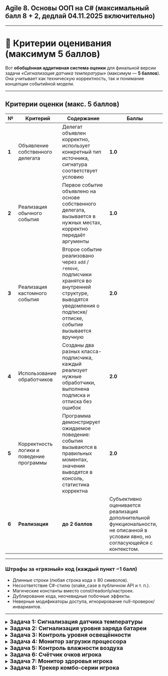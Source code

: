 ## Agile 8. Основы ООП на С# (максимальный балл 8 + 2, дедлай 04.11.2025 включительно)

---

# 💯 Критерии оценивания (максимум 5 баллов)

Вот **обобщённая аддитивная система оценки** для финальной версии задачи *«Сигнализация датчика температуры»* (максимум — **5 баллов**).
Она учитывает как техническую корректность, так и понимание концепции событийной модели.

---

## Критерии оценки (макс. 5 баллов)

| №     | Критерий                                  | Содержание                                                                                                                                                                           | Баллы   |
| ----- | ----------------------------------------- | ------------------------------------------------------------------------------------------------------------------------------------------------------------------------------------ | ------- |
| **1** | Объявление собственного делегата          | Делегат объявлен корректно, использует конкретный тип источника, сигнатура соответствует условию                                       | **1.0** |
| **2** | Реализация обычного события               | Первое событие объявлено на основе собственного делегата, вызывается в нужных местах, корректно передаёт аргументы                                                     | **1.0** |
| **3** | Реализация кастомного события             | Второе событие реализовано через `add` / `remove`, подписчики хранятся во внутренней структуре, выводятся уведомления о подписке/отписке, событие вызывается вручную | **2.0** |
| **4** | Использование обработчиков                | Созданы два разных класса-подписчика, каждый реализует нужные обработчики, выполнена подписка и отписка без ошибок                           | **2.0** |
| **5** | Корректность логики и поведение программы | Программа демонстрирует ожидаемое поведение: события вызываются в правильных моментах, значения выводятся в консоль, статистика корректна                                            | **2.0** |
| **6** | **Реализация**                                   | **до 2 баллов** | Субъективно оценивается реализация дополнительной функциональности, не описанной в условии явно, но согласующейся с контекстом. |

---

### Штрафы за «грязный» код (каждый пункт −1 балл)

* Длинные строки (любая строка кода ≥ 80 символов).
* Несоответствие C#-стилю (snake_case в публичном API и т. п.).
* Магические константы вместо const/readonly/настроек.
* Дублирование кода, неочевидные побочные эффекты.
* Неверные модификаторы доступа, игнорирование null-проверок/инвариантов.

---

<details>
<summary><strong style="font-size: 18;">Задача 1: Сигнализация датчика температуры</strong></summary>

Создайте консольное приложение, моделирующее работу **датчика температуры**, который реагирует на изменения и превышение критического порога.

---

### Цель

Проверить умение:

1. Объявлять собственные делегаты с конкретным типом источника.
2. Создавать и вызывать обычные события.
3. Реализовывать кастомные события через `add` / `remove`.
4. Подписывать и отписывать разные обработчики.
5. Корректно вызывать события в нужный момент.

---

### Описание логики

Программа должна моделировать датчик температуры, который периодически обновляет показания и уведомляет подписчиков:

1. **Обычное событие** `TemperatureChanged` — вызывается при каждом новом измерении.

   * Использует **собственный делегат** `TemperatureEventHandler`, принимающий:

     * экземпляр датчика `TemperatureSensor sender`;
     * текущее значение температуры `int value`.
   * Событие объявляется в виде

     ```csharp
     public event TemperatureEventHandler? TemperatureChanged;
     ```

2. **Кастомное событие** `CriticalLevelReached` — возникает, если температура превышает 100 °C.

   * Реализуется вручную через `add` и `remove`.
   * Тип делегата `EventHandler<int>`.
   * Подписчики хранятся во внутреннем экземпляре делегата.
   * При добавлении или удалении подписчика в консоль выводится сообщение (“подписчик добавлен / удалён”).
   * При превышении порога вызываются все зарегистрированные обработчики.

---

### Требования к классам

**1. Класс `TemperatureSensor`**

* Объявляет собственный делегат:

  ```csharp
  public delegate void TemperatureEventHandler(TemperatureSensor sender, int value);
  ```
* Содержит два события:

  * `TemperatureChanged` — обычное событие, использующее этот делегат.
  * `CriticalLevelReached` — кастомное событие с тем же делегатом.
* Имеет метод `Start()`, который:

  * генерирует несколько случайных значений (например, 5–10) в диапазоне от 80 до 120;
  * вызывает `TemperatureChanged` при каждом новом значении;
  * вызывает `CriticalLevelReached`, если температура превышает 100.

**2. Класс `ConsoleAlarm`**

* Подписывается на оба события.
* При каждом изменении температуры выводит значение в консоль.
* При превышении 100 °C выводит предупреждение (“внимание, перегрев”).

**3. Класс `StatisticsCollector`**

* Подписывается только на событие `TemperatureChanged`.
* Подсчитывает, сколько раз температура превышала 90 °C.
* После завершения работы (метод `Report()`) выводит в консоль статистику.

---

### Поведение программы

1. Программа создаёт экземпляр `TemperatureSensor`.
2. Создаёт два подписчика: `ConsoleAlarm` и `StatisticsCollector`.
3. Подписывает их обработчики на соответствующие события.
4. Запускает датчик методом `Start()`.
5. После генерации всех значений отписывает один из обработчиков (например, `ConsoleAlarm` от события `CriticalLevelReached`).
6. Вызывает у статистического сборщика метод `Report()`.

---

### Ожидаемый результат

При запуске программа должна:

* выводить текущие значения температуры;
* выдавать предупреждения при превышении 100 °C;
* в конце показывать статистику по числу температур выше 90 °C.

</details>


<details>
<summary><strong style="font-size: 18;">Задача 2: Сигнализация уровня заряда батареи</strong></summary>

Создайте консольное приложение, моделирующее работу **монитора батареи**, который реагирует на изменения уровня заряда и достижение критически низкого порога.

---

### Цель

Проверить умение:

1. Объявлять собственные делегаты с конкретным типом источника.
2. Создавать и вызывать обычные события.
3. Реализовывать кастомные события через `add` / `remove`.
4. Подписывать и отписывать разные обработчики.
5. Корректно вызывать события в нужный момент.

---

### Описание логики

Программа должна моделировать монитор батареи, который периодически обновляет уровень заряда и уведомляет подписчиков:

1. **Обычное событие** `LevelChanged` — вызывается при каждом новом измерении уровня заряда (в процентах).

   * Использует **собственный делегат** `BatteryEventHandler`, принимающий:

     * экземпляр монитора `BatteryMonitor sender`;
     * текущее значение уровня `int level`.
   * Событие объявляется в виде

     ```csharp
     public event BatteryEventHandler? LevelChanged;
     ```

2. **Кастомное событие** `CriticalLowReached` — возникает, если уровень заряда опускается ниже 15%.

   * Реализуется вручную через `add` и `remove`.
   * Тип делегата `EventHandler<int>`.
   * Подписчики хранятся во внутреннем экземпляре делегата (один комбинированный делегат).
   * При добавлении или удалении подписчика в консоль выводится сообщение (“подписчик добавлен / удалён”).
   * При срабатывании порога вызываются все зарегистрированные обработчики.

---

### Требования к классам

**1. Класс `BatteryMonitor`**

* Объявляет собственный делегат:

  ```csharp
  public delegate void BatteryEventHandler(BatteryMonitor sender, int level);
  ```
* Содержит два события:

  * `LevelChanged` — обычное событие, использующее этот делегат.
  * `CriticalLowReached` — кастомное событие с типом `EventHandler<int>`, реализованное через `add`/`remove` и внутренний делегат.
* Имеет метод `Start()`, который:

  * генерирует несколько последовательных значений уровня заряда (например, 8–12 значений) в диапазоне от 100 до 5, имитируя постепенную разрядку с небольшими случайными шагами;
  * вызывает `LevelChanged` при каждом новом значении;
  * вызывает `CriticalLowReached`, если уровень заряда стал ниже 15%.

**2. Класс `ConsoleHud`**

* Подписывается на оба события.
* При каждом изменении уровня выводит строку вида: “Уровень: 67%”.
* При достижении критического уровня выводит предупреждение: “Низкий заряд: 14% — включите энергосбережение”.

**3. Класс `LowLevelStats`**

* Подписывается только на событие `LevelChanged`.
* Подсчитывает, сколько раз уровень оказывался ниже 30%.
* После завершения работы (метод `Report()`) выводит в консоль статистику: например, “Ниже 30% было 4 раза”.

---

### Поведение программы

1. Программа создаёт экземпляр `BatteryMonitor`.
2. Создаёт двух подписчиков: `ConsoleHud` и `LowLevelStats`.
3. Подписывает их обработчики на соответствующие события.
4. Запускает монитор методом `Start()`.
5. После генерации всех значений отписывает один из обработчиков (например, `ConsoleHud` от события `CriticalLowReached`).
6. Вызывает у статистического сборщика метод `Report()`.

---

### Ожидаемый результат

При запуске программа должна:

* выводить текущий уровень заряда после каждого обновления;
* выдавать предупреждение при достижении уровня ниже 15%;
* в конце показывать статистику по числу уровней ниже 30%.

</details>

<details>
<summary><strong style="font-size: 18;">Задача 3: Контроль уровня освещённости</strong></summary>

Создайте консольное приложение, моделирующее работу **сенсора освещённости**, который реагирует на изменения уровня освещённости (в люксах) и на достижение слишком яркого света.

---

### Цель

Проверить умение:

1. Объявлять собственные делегаты с конкретным типом источника.
2. Создавать и вызывать обычные события.
3. Реализовывать кастомные события через `add` / `remove`.
4. Подписывать и отписывать разные обработчики.
5. Корректно вызывать события в нужный момент.

---

### Описание логики

Приложение периодически обновляет уровень освещённости и уведомляет подписчиков:

1. **Обычное событие** `LightLevelChanged` — вызывается при каждом новом измерении.

   * Использует **собственный делегат** `LightEventHandler`, принимающий:

     * экземпляр сенсора `LightSensor sender`;
     * текущее значение освещённости `int lux`.
   * Событие объявляется в виде:

     ```csharp
     public event LightEventHandler? LightLevelChanged;
     ```

2. **Кастомное событие** `BlindingLightReached` — возникает, если освещённость ≥ 800 люкс.

   * Реализуется вручную через `add` и `remove`.
   * Тип делегата `EventHandler<int>`.
   * Подписчики хранятся во внутреннем экземпляре делегата (одна переменная-делегат).
   * При добавлении или удалении подписчика в консоль выводится сообщение (“подписчик добавлен / удалён”).
   * При срабатывании порога вызываются все зарегистрированные обработчики.

---

### Требования к классам

**1. Класс `LightSensor`**

* Объявляет собственный делегат:

  ```csharp
  public delegate void LightEventHandler(LightSensor sender, int lux);
  ```
* Содержит два события:

  * `LightLevelChanged` — обычное событие, использующее этот делегат.
  * `BlindingLightReached` — кастомное событие с типом `EventHandler<int>`, реализованное через `add`/`remove` и внутренний делегат.
* Имеет метод `Start()`, который:

  * генерирует 8–12 последовательных значений освещённости в диапазоне 50–1000 люкс (произвольно);
  * вызывает `LightLevelChanged` при каждом новом значении;
  * вызывает `BlindingLightReached`, если значение ≥ 800.

**2. Класс `ConsoleDisplay`**

* Подписывается на оба события.
* При каждом изменении выводит строку вида: “Освещённость: 420 лк”.
* При достижении порога яркости выводит предупреждение: “Слишком ярко: 820 лк — прищурьтесь или снизьте яркость”.

**3. Класс `ComfortAdvisor`**

* Подписывается только на `LightLevelChanged`.
* Подсчитывает, сколько раз освещённость была ниже 200 лк (условно “темновато”).
* Имеет метод `Report()`, который после работы сенсора выводит в консоль статистику: например, “Низкая освещённость (<200 лк) встречалась 3 раза”.

---

### Поведение программы

1. Программа создаёт экземпляр `LightSensor`.
2. Создаёт двух подписчиков: `ConsoleDisplay` и `ComfortAdvisor`.
3. Подписывает их обработчики на соответствующие события.
4. Запускает сенсор методом `Start()`.
5. После генерации всех значений отписывает один из обработчиков (например, `ConsoleDisplay` от события `BlindingLightReached`).
6. Вызывает у `ComfortAdvisor` метод `Report()`.

---

### Ожидаемый результат

При запуске программа должна:

* выводить текущую освещённость после каждого обновления;
* выдавать предупреждение при достижении яркости ≥ 800 лк;
* в конце показывать статистику по числу значений ниже 200 лк.

</details>

<details>
<summary><strong style="font-size: 18;">Задача 4: Монитор загрузки процессора</strong></summary>

Создайте консольное приложение, моделирующее работу **монитора CPU**, который реагирует на изменения загрузки (в процентах) и на достижение критического порога.

---

### Цель

Проверить умение:

1. Объявлять собственные делегаты с конкретным типом источника.
2. Создавать и вызывать обычные события.
3. Реализовывать кастомные события через `add` / `remove`.
4. Подписывать и отписывать разные обработчики.
5. Корректно вызывать события в нужный момент.

---

### Описание логики

Программа должна моделировать мониторинг загрузки процессора, периодически обновляя значение и уведомляя подписчиков:

1. **Обычное событие** `LoadChanged` — вызывается при каждом новом измерении загрузки CPU.

   * Использует **собственный делегат** `CpuEventHandler`, принимающий:

     * экземпляр монитора `CpuMonitor sender`;
     * текущее значение загрузки `int percent`.
   * Событие объявляется в виде:

     ```csharp
     public event CpuEventHandler? LoadChanged;
     ```

2. **Кастомное событие** `OverloadReached` — возникает, если загрузка ≥ 85%.

   * Реализуется вручную через `add` и `remove`.
   * Тип делегата `EventHandler<int>`.
   * Подписчики хранятся во внутреннем экземпляре делегата (одна переменная-делегат).
   * При добавлении или удалении подписчика в консоль выводится сообщение (“подписчик добавлен / удалён”).
   * При срабатывании порога вызываются все зарегистрированные обработчики.

---

### Требования к классам

**1. Класс `CpuMonitor`**

* Объявляет собственный делегат:

  ```csharp
  public delegate void CpuEventHandler(CpuMonitor sender, int percent);
  ```
* Содержит два события:

  * `LoadChanged` — обычное событие, использующее этот делегат.
  * `OverloadReached` — кастомное событие с типом `EventHandler<int>`, реализованное через `add`/`remove` и внутренний делегат.
* Имеет метод `Start()`, который:

  * генерирует 10–14 последовательных значений загрузки от 15% до 100% (произвольно, с колебаниями вверх/вниз);
  * вызывает `LoadChanged` при каждом новом значении;
  * вызывает `OverloadReached`, если значение ≥ 85%.

**2. Класс `ConsoleDashboard`**

* Подписывается на оба события.
* При каждом изменении выводит строку вида: “CPU: 62%”.
* При перегрузке выводит предупреждение: “Перегрузка CPU: 91% — сократите нагрузку”.

**3. Класс `OverloadStats`**

* Подписывается только на `LoadChanged`.
* Подсчитывает, сколько раз загрузка была ≥ 70%.
* После завершения работы (метод `Report()`) выводит в консоль статистику, например: “Загрузка ≥ 70% встречалась 5 раз”.

---

### Поведение программы

1. Программа создаёт экземпляр `CpuMonitor`.
2. Создаёт двух подписчиков: `ConsoleDashboard` и `OverloadStats`.
3. Подписывает их обработчики на соответствующие события.
4. Запускает монитор методом `Start()`.
5. После генерации всех значений отписывает один из обработчиков (например, `ConsoleDashboard` от события `OverloadReached`).
6. Вызывает у статистического сборщика метод `Report()`.

---

### Ожидаемый результат

При запуске программа должна:

* выводить текущую загрузку CPU после каждого обновления;
* выдавать предупреждение при достижении уровня ≥ 85%;
* в конце показывать статистику по числу значений ≥ 70%.


</details>

<details>
<summary><strong style="font-size: 18;">Задача 5: Контроль влажности воздуха</strong></summary>

Создайте консольное приложение, моделирующее работу **гигрометра**, который реагирует на изменения влажности (в процентах) и на достижение критически высокой влажности.

---

### Цель

Проверить умение:

1. Объявлять собственные делегаты с конкретным типом источника.
2. Создавать и вызывать обычные события.
3. Реализовывать кастомные события через `add` / `remove`.
4. Подписывать и отписывать разные обработчики.
5. Корректно вызывать события в нужный момент.

---

### Описание логики

Программа должна моделировать гигрометр, который периодически обновляет влажность и уведомляет подписчиков:

1. **Обычное событие** `HumidityChanged` — вызывается при каждом новом измерении влажности.

   * Использует **собственный делегат** `HumidityEventHandler`, принимающий:

     * экземпляр датчика `HumiditySensor sender`;
     * текущее значение влажности `int percent`.
   * Событие объявляется в виде

     ```csharp
     public event HumidityEventHandler? HumidityChanged;
     ```

2. **Кастомное событие** `MoldRiskReached` — возникает, если влажность достигает или превышает 80%.

   * Реализуется вручную через `add` и `remove`.
   * Тип делегата `EventHandler<int>`.
   * Подписчики хранятся во внутреннем экземпляре делегата (одна переменная-делегат).
   * При добавлении или удалении подписчика в консоль выводится сообщение (“подписчик добавлен / удалён”).
   * При превышении порога вызываются все зарегистрированные обработчики.

---

### Требования к классам

**1. Класс `HumiditySensor`**

* Объявляет собственный делегат:

  ```csharp
  public delegate void HumidityEventHandler(HumiditySensor sender, int percent);
  ```
* Содержит два события:

  * `HumidityChanged` — обычное событие, использующее этот делегат.
  * `MoldRiskReached` — кастомное событие с типом `EventHandler<int>`, реализованное через `add`/`remove` и внутренний делегат.
* Имеет метод `Start()`, который:

  * генерирует 8–12 последовательных значений влажности в диапазоне 20–95% (произвольно, с колебаниями);
  * вызывает `HumidityChanged` при каждом новом значении;
  * вызывает `MoldRiskReached`, если значение ≥ 80%.

**2. Класс `ConsolePanel`**

* Подписывается на оба события.
* При каждом изменении выводит строку вида: “Влажность: 57%”.
* При риске плесени выводит предупреждение: “Высокая влажность: 82% — проветрите помещение”.

**3. Класс `ComfortStats`**

* Подписывается только на событие `HumidityChanged`.
* Подсчитывает, сколько раз влажность была ниже 30% (слишком сухо).
* После завершения работы (метод `Report()`) выводит в консоль статистику: например, “Слишком сухо (<30%) было 3 раза”.

---

### Поведение программы

1. Программа создаёт экземпляр `HumiditySensor`.
2. Создаёт двух подписчиков: `ConsolePanel` и `ComfortStats`.
3. Подписывает их обработчики на соответствующие события.
4. Запускает датчик методом `Start()`.
5. После генерации всех значений отписывает один из обработчиков (например, `ConsolePanel` от события `MoldRiskReached`).
6. Вызывает у статистического сборщика метод `Report()`.

---

### Ожидаемый результат

При запуске программа должна:

* выводить текущую влажность после каждого обновления;
* выдавать предупреждение при достижении уровня ≥ 80%;
* в конце показывать статистику по числу значений ниже 30%.

</details>

<details>
<summary><strong style="font-size: 18;">Задача 6: Счётчик очков игрока</strong></summary>

Создайте консольное приложение, моделирующее работу **счётчика очков игрока**, который реагирует на изменение суммарного счёта и достижение «рубежей» (милстоуны).

---

### Цель

Проверить умение:

1. Объявлять собственные делегаты с конкретным типом источника.
2. Создавать и вызывать обычные события.
3. Реализовывать кастомные события через `add` / `remove`.
4. Подписывать и отписывать разные обработчики.
5. Корректно вызывать события в нужный момент.

---

### Описание логики

Приложение моделирует набор очков игроком серией «подборов» (случайных прибавок к счёту) и уведомляет подписчиков:

1. **Обычное событие** `ScoreChanged` — вызывается при каждом изменении суммарного счёта.

   * Использует **собственный делегат** `ScoreEventHandler`, принимающий:

     * экземпляр счётчика `ScoreMonitor sender`;
     * текущее значение счёта `int score`.
   * Событие объявляется в виде:

     ```csharp
     public event ScoreEventHandler? ScoreChanged;
     ```

2. **Кастомное событие** `MilestoneReached` — возникает при достижении очередной «сотни» очков (100, 200, 300 и т. д.).

   * Реализуется вручную через `add` и `remove`.
   * Тип делегата `EventHandler<int>`.
   * Подписчики хранятся во внутреннем экземпляре делегата (одна переменная-делегат).
   * При добавлении или удалении подписчика в консоль выводится сообщение (“подписчик добавлен / удалён”).
   * При срабатывании порога вызываются все зарегистрированные обработчики; в аргумент передаётся достигнутый рубеж (например, 200).

---

### Требования к классам

**1. Класс `ScoreMonitor`**

* Объявляет собственный делегат:

  ```csharp
  public delegate void ScoreEventHandler(ScoreMonitor sender, int score);
  ```
* Содержит два события:

  * `ScoreChanged` — обычное событие, использующее этот делегат.
  * `MilestoneReached` — кастомное событие с типом `EventHandler<int>`, реализованное через `add`/`remove` и внутренний делегат.
* Имеет метод `Start()`, который:

  * генерирует 10–14 последовательных «подборов очков» (каждый раз прибавка в диапазоне 5–50);
  * обновляет суммарный счёт и вызывает `ScoreChanged` после каждого подбора;
  * определяет, пересёк ли счёт новую «сотню» (например, было 95, стало 120 — значит достигнут рубеж 100) и вызывает `MilestoneReached` для каждого пересечённого рубежа.

**2. Класс `ConsoleAnnouncer`**

* Подписывается на оба события.
* При каждом изменении счёта выводит строку: “Счёт: 235”.
* При достижении рубежа выводит сообщение: “Достигнут рубеж: 300”.

**3. Класс `ComboStats`**

* Подписывается только на событие `ScoreChanged`.
* Отслеживает «крупные подборы» — считает, сколько раз разовая прибавка была не менее 30 очков.
* После завершения работы (метод `Report()`) выводит в консоль статистику: например, “Крупных подборов (≥30) было 4”.

---

### Поведение программы

1. Программа создаёт экземпляр `ScoreMonitor`.
2. Создаёт двух подписчиков: `ConsoleAnnouncer` и `ComboStats`.
3. Подписывает их обработчики на соответствующие события.
4. Запускает монитор методом `Start()`.
5. После генерации всех значений отписывает один из обработчиков (например, `ConsoleAnnouncer` от события `MilestoneReached`).
6. Вызывает у `ComboStats` метод `Report()`.

---

### Ожидаемый результат

При запуске программа должна:

* выводить текущий счёт после каждого обновления;
* сообщать о достижении рубежей 100/200/300/...;
* в конце показывать статистику по числу «крупных подборов» (прибавок ≥30).

</details>

<details>
<summary><strong style="font-size: 18;">Задача 7: Монитор здоровья игрока</strong></summary>

Создайте консольное приложение, моделирующее работу **монитора здоровья игрока**, который реагирует на изменение очков здоровья (HP) и на достижение критически низкого уровня или смерти.

---

### Цель

Проверить умение:

1. Объявлять собственные делегаты с конкретным типом источника.
2. Создавать и вызывать обычные события.
3. Реализовывать кастомные события через `add` / `remove`.
4. Подписывать и отписывать разные обработчики.
5. Корректно вызывать события в нужный момент.

---

### Описание логики

Приложение моделирует серию игровых событий (получение урона и лечение), обновляющих HP, и уведомляет подписчиков:

1. **Обычное событие** `HealthChanged` — вызывается при каждом изменении здоровья.

   * Использует **собственный делегат** `HealthEventHandler`, принимающий:

     * экземпляр монитора `HealthMonitor sender`;
     * текущее значение здоровья `int hp`.
   * Событие объявляется в виде:

     ```csharp
     public event HealthEventHandler? HealthChanged;
     ```

2. **Кастомное событие** `CriticalStateReached` — возникает, если здоровье опускается ниже 20 HP, а также **событие смерти** `DeathOccurred`, если здоровье стало 0.

   * Реализуются вручную через `add` и `remove`.
   * Тип делегата у обоих кастомных событий — `EventHandler<int>` (в аргументах передаётся текущий HP).
   * Подписчики хранятся во внутреннем экземпляре делегата (одна переменная-делегат).
   * При добавлении или удалении подписчика в консоль выводится сообщение (“подписчик добавлен / удалён”).
   * При срабатывании порогов вызываются все зарегистрированные обработчики соответствующего события.

---

### Требования к классам

**1. Класс `HealthMonitor`**

* Объявляет собственный делегат:

  ```csharp
  public delegate void HealthEventHandler(HealthMonitor sender, int hp);
  ```
* Содержит три события:

  * `HealthChanged` — обычное событие, использующее этот делегат.
  * `CriticalStateReached` — кастомное событие с типом `EventHandler<int>`, реализованное через `add`/`remove` и внутренний делегат.
  * `DeathOccurred` — кастомное событие с типом `EventHandler<int>`, реализованное через `add`/`remove` и внутренний делегат.
* Имеет метод `Start()`, который:

  * задаёт стартовое здоровье, например 100 HP;
  * генерирует 10–14 игровых шагов: случайно чередует “получение урона” и “лечение” в разумных пределах (например, урон 5–30, лечение 3–20), не позволяя HP уходить ниже 0 и выше 100;
  * после каждого шага вызывает `HealthChanged`;
  * если после изменения HP стало меньше 20 и больше 0 — вызывает `CriticalStateReached`;
  * если HP стало равно 0 — вызывает `DeathOccurred` и прекращает дальнейшие шаги.

**2. Класс `ConsoleHUD`**

* Подписывается на все события.
* При каждом изменении здоровья выводит строку вида: “HP: 73”.
* При критическом состоянии выводит предупреждение: “Критический уровень HP: 17 — используйте зелье!”
* При смерти выводит сообщение: “Игрок пал. HP: 0”.

**3. Класс `SurvivalStats`**

* Подписывается только на событие `HealthChanged`.
* Подсчитывает, сколько раз значение HP попадало в диапазон 1..19 (критическая зона).
* Имеет метод `Report()`, который после завершения работы монитора выводит статистику: например, “Критических состояний (1..19 HP): 4”.

---

### Поведение программы

1. Программа создаёт экземпляр `HealthMonitor`.
2. Создаёт двух подписчиков: `ConsoleHUD` и `SurvivalStats`.
3. Подписывает их обработчики на соответствующие события.
4. Запускает монитор методом `Start()`.
5. После завершения (по естественному окончанию шагов или по смерти) отписывает один из обработчиков (например, `ConsoleHUD` от события `CriticalStateReached`).
6. Вызывает у `SurvivalStats` метод `Report()`.

---

### Ожидаемый результат

При запуске программа должна:

* выводить текущее здоровье после каждого изменения;
* выдавать предупреждение при попадании в критическую зону (<20 HP);
* сообщать о смерти при достижении 0 HP и прекращать симуляцию;
* в конце показывать статистику по числу состояний 1..19 HP.

</details>

<details>
<summary><strong style="font-size: 18;">Задача 8: Трекер комбо-серии игрока</strong></summary>

Создайте консольное приложение, моделирующее работу **тракера комбо-серии**, который реагирует на изменение текущей серии попаданий и на достижение значимых «рубежей» комбо.

---

### Цель

Проверить умение:

1. Объявлять собственные делегаты с конкретным типом источника.
2. Создавать и вызывать обычные события.
3. Реализовывать кастомные события через `add` / `remove`.
4. Подписывать и отписывать разные обработчики.
5. Корректно вызывать события в нужный момент.

---

### Описание логики

Приложение моделирует серию игровых шагов, на каждом из которых либо увеличивается комбо (успешное попадание), либо комбо сбрасывается (получен урон/промах):

1. **Обычное событие** `StreakChanged` — вызывается при каждом изменении длины комбо.

   * Использует **собственный делегат** `ComboEventHandler`, принимающий:

     * экземпляр трекера `ComboTracker sender`;
     * текущее значение серии `int streak`.
   * Событие объявляется в виде:

     ```csharp
     public event ComboEventHandler? StreakChanged;
     ```

2. **Кастомное событие** `MilestoneReached` — возникает при достижении рубежей серии: 10, 20, 30 и т. д.

   * Реализуется вручную через `add` и `remove`.
   * Тип делегата `EventHandler<int>`; в аргумент передаётся достигнутый рубеж.
   * Подписчики хранятся во внутреннем экземпляре делегата (одна переменная-делегат).
   * При добавлении или удалении подписчика в консоль выводится сообщение (“подписчик добавлен / удалён”).
   * Если за один шаг пересекается несколько рубежей (например, с 19 до 31) — событие вызывается для каждого пересечённого рубежа.

---

### Требования к классам

**1. Класс `ComboTracker`**

* Объявляет собственный делегат:

  ```csharp
  public delegate void ComboEventHandler(ComboTracker sender, int streak);
  ```
* Содержит два события:

  * `StreakChanged` — обычное событие, использующее этот делегат.
  * `MilestoneReached` — кастомное событие с типом `EventHandler<int>`, реализованное через `add`/`remove` и внутренний делегат.
* Имеет метод `Start()`, который:

  * генерирует 12–16 игровых шагов; на каждом шаге с вероятностью примерно 70% серия увеличивается на 1–3, иначе — сбрасывается в 0;
  * после каждого шага вызывает `StreakChanged`;
  * при достижении новых рубежей 10/20/30/... вызывает `MilestoneReached` для каждого из них.

**2. Класс `ConsoleAnnouncer`**

* Подписывается на оба события.
* При каждом изменении выводит строку вида: “Комбо: 7”.
* При достижении рубежа выводит сообщение: “Рубеж комбо: 20! Держи темп!”

**3. Класс `StreakStats`**

* Подписывается только на событие `StreakChanged`.
* Подсчитывает:

  * сколько раз серия была сброшена в 0;
  * максимальную достигнутую длину комбо.
* Имеет метод `Report()`, который после завершения работы выводит, например:
  “Сбросов: 5; Максимальное комбо: 23”.

---

### Поведение программы

1. Программа создаёт экземпляр `ComboTracker`.
2. Создаёт двух подписчиков: `ConsoleAnnouncer` и `StreakStats`.
3. Подписывает их обработчики на соответствующие события.
4. Запускает симуляцию методом `Start()`.
5. После завершения отписывает один из обработчиков (например, `ConsoleAnnouncer` от `MilestoneReached`).
6. Вызывает у `StreakStats` метод `Report()`.

---

### Ожидаемый результат

При запуске программа должна:

* выводить текущую длину комбо после каждого шага;
* сообщать о достижении рубежей 10/20/30/...;
* в конце показывать число сбросов и максимальную длину комбо.

</details>
